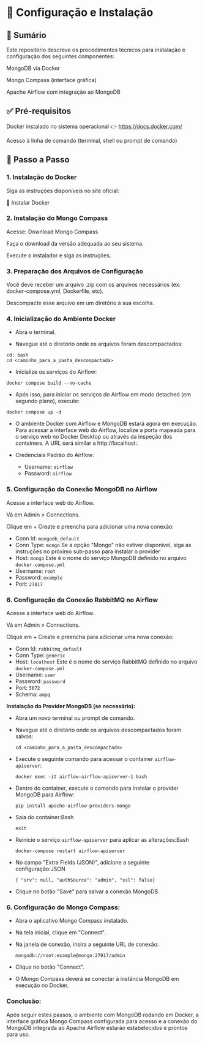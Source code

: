 # 📘 Configuração e Instalação 

## 📌 Sumário



Este repositório descreve os procedimentos técnicos para instalação e configuração dos seguintes componentes:

MongoDB via Docker

Mongo Compass (interface gráfica)

Apache Airflow com integração ao MongoDB

## ✅ Pré-requisitos
Docker instalado no sistema operacional
👉 https://docs.docker.com/

Acesso à linha de comando (terminal, shell ou prompt de comando)

## 🚀 Passo a Passo
### 1. Instalação do Docker
Siga as instruções disponíveis no site oficial:

🔗 Instalar Docker

### 2. Instalação do Mongo Compass
Acesse: Download Mongo Compass

Faça o download da versão adequada ao seu sistema.

Execute o instalador e siga as instruções.

### 3. Preparação dos Arquivos de Configuração
Você deve receber um arquivo .zip com os arquivos necessários (ex: docker-compose.yml, Dockerfile, etc).

Descompacte esse arquivo em um diretório à sua escolha.

### 4. Inicialização do Ambiente Docker
* Abra o terminal.

* Navegue até o diretório onde os arquivos foram descompactados:
```
cd: bash
cd <caminho_para_a_pasta_descompactada>
```

* Inicialize os serviços do Airflow:
```
docker compose build --no-cache
```

* Após isso, para iniciar os serviços do Airflow em modo detached (em segundo plano), execute:
``` 
docker compose up -d
```

* O ambiente Docker com Airflow e MongoDB estará agora em execução. Para acessar a interface web do Airflow, localize a porta mapeada para o serviço web no Docker Desktop ou através da inspeção dos containers. A URL será similar a http://localhost:<porta>.

* Credenciais Padrão do Airflow:
  - Username: ```airflow```
  - Password: ```airflow```
  
### 5. Configuração da Conexão MongoDB no Airflow
Acesse a interface web do Airflow.

Vá em Admin > Connections.

Clique em + Create e preencha para adicionar uma nova conexão:

- Conn Id: 	```mongodb_default```
- Conn Type: ```mongo``` Se a opção "Mongo" não estiver disponível, siga as instruções no próximo sub-passo para instalar o provider
- Host: ```mongo``` Este é o nome do serviço MongoDB definido no arquivo ```docker-compose.yml```
- Username:	```root```
- Password:	```example```
- Port: ```27017``` 

### 6. Configuração da Conexão RabbitMQ no Airflow
Acesse a interface web do Airflow.

Vá em Admin > Connections.

Clique em + Create e preencha para adicionar uma nova conexão:

- Conn Id: 	```rabbitmq_default```
- Conn Type: ```generic``` 
- Host: ```localhost``` Este é o nome do serviço RabbitMQ definido no arquivo ```docker-compose.yml```
- Username:	```user```
- Password:	```password```
- Port: ```5672``` 
- Schema: ```ampq```

**Instalação do Provider MongoDB (se necessário):**
  - Abra um novo terminal ou prompt de comando.
    
  - Navegue até o diretório onde os arquivos descompactados foram salvos:
        
     ```cd <caminho_para_a_pasta_descompactada>```
        
  - Execute o seguinte comando para acessar o container `airflow-apiserver`:
        
     ```docker exec -it airflow-airflow-apiserver-1 bash```
        
  - Dentro do container, execute o comando para instalar o provider MongoDB para Airflow:
        
     ```pip install apache-airflow-providers-mongo```
        
  - Saia do container:Bash
        
     ```exit```
        
  - Reinicie o serviço `airflow-apiserver` para aplicar as alterações:Bash
        
     ```docker-compose restart airflow-apiserver```
        
  - No campo "Extra Fields (JSON)", adicione a seguinte configuração:JSON
    
     ```{ "srv": null, "authSource": "admin", "ssl": false}```
    
  - Clique no botão "Save" para salvar a conexão MongoDB.

### 6. Configuração do Mongo Compass:

- Abra o aplicativo Mongo Compass instalado.
- Na tela inicial, clique em "Connect".
- Na janela de conexão, insira a seguinte URL de conexão:
    
    `mongodb://root:example@mongo:27017/admin`
    
- Clique no botão "Connect".
- O Mongo Compass deverá se conectar à instância MongoDB em execução no Docker.

### Conclusão:

Após seguir estes passos, o ambiente com MongoDB rodando em Docker, a interface gráfica Mongo Compass configurada para acesso e a conexão do MongoDB integrada ao Apache Airflow estarão estabelecidos e prontos para uso.






